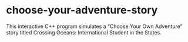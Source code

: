 # choose-your-adventure-story
This interactive C++ program simulates a “Choose Your Own Adventure” story titled Crossing Oceans: International Student in the States. 
